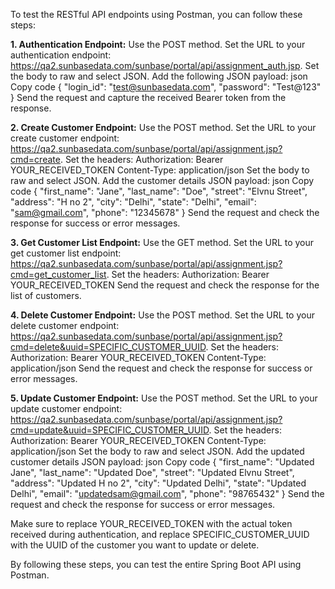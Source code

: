 To test the RESTful API endpoints using Postman, you can follow these steps:

**1. Authentication Endpoint:**
Use the POST method.
Set the URL to your authentication endpoint: https://qa2.sunbasedata.com/sunbase/portal/api/assignment_auth.jsp.
Set the body to raw and select JSON.
Add the following JSON payload:
json
Copy code
{
  "login_id": "test@sunbasedata.com",
  "password": "Test@123"
}
Send the request and capture the received Bearer token from the response.

**2. Create Customer Endpoint:**
Use the POST method.
Set the URL to your create customer endpoint: https://qa2.sunbasedata.com/sunbase/portal/api/assignment.jsp?cmd=create.
Set the headers:
Authorization: Bearer YOUR_RECEIVED_TOKEN
Content-Type: application/json
Set the body to raw and select JSON.
Add the customer details JSON payload:
json
Copy code
{
  "first_name": "Jane",
  "last_name": "Doe",
  "street": "Elvnu Street",
  "address": "H no 2",
  "city": "Delhi",
  "state": "Delhi",
  "email": "sam@gmail.com",
  "phone": "12345678"
}
Send the request and check the response for success or error messages.

**3. Get Customer List Endpoint:**
Use the GET method.
Set the URL to your get customer list endpoint: https://qa2.sunbasedata.com/sunbase/portal/api/assignment.jsp?cmd=get_customer_list.
Set the headers:
Authorization: Bearer YOUR_RECEIVED_TOKEN
Send the request and check the response for the list of customers.

**4. Delete Customer Endpoint:**
Use the POST method.
Set the URL to your delete customer endpoint: https://qa2.sunbasedata.com/sunbase/portal/api/assignment.jsp?cmd=delete&uuid=SPECIFIC_CUSTOMER_UUID.
Set the headers:
Authorization: Bearer YOUR_RECEIVED_TOKEN
Content-Type: application/json
Send the request and check the response for success or error messages.

**5. Update Customer Endpoint:**
Use the POST method.
Set the URL to your update customer endpoint: https://qa2.sunbasedata.com/sunbase/portal/api/assignment.jsp?cmd=update&uuid=SPECIFIC_CUSTOMER_UUID.
Set the headers:
Authorization: Bearer YOUR_RECEIVED_TOKEN
Content-Type: application/json
Set the body to raw and select JSON.
Add the updated customer details JSON payload:
json
Copy code
{
  "first_name": "Updated Jane",
  "last_name": "Updated Doe",
  "street": "Updated Elvnu Street",
  "address": "Updated H no 2",
  "city": "Updated Delhi",
  "state": "Updated Delhi",
  "email": "updatedsam@gmail.com",
  "phone": "98765432"
}
Send the request and check the response for success or error messages.

Make sure to replace YOUR_RECEIVED_TOKEN with the actual token received during authentication, and replace SPECIFIC_CUSTOMER_UUID with the UUID of the customer you want to update or delete.

By following these steps, you can test the entire Spring Boot API using Postman.
